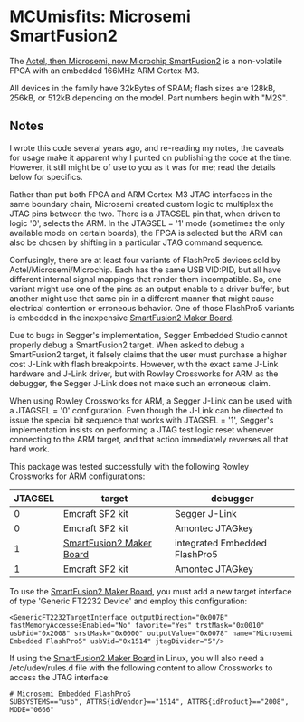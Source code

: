 MCUmisfits: Microsemi SmartFusion2
==================================

The [Actel, then Microsemi, now Microchip SmartFusion2](https://www.microsemi.com/product-directory/soc-fpgas/1692-smartfusion2) is a non-volatile FPGA with an embedded 166MHz ARM Cortex-M3.

All devices in the family have 32kBytes of SRAM; flash sizes are 128kB, 256kB, or 512kB depending on the model.  Part numbers begin with "M2S".

## Notes

I wrote this code several years ago, and re-reading my notes, the caveats for usage make it apparent why I punted on publishing the code at the time.  However, it still might be of use to you as it was for me; read the details below for specifics.

Rather than put both FPGA and ARM Cortex-M3 JTAG interfaces in the same boundary chain, Microsemi created custom logic to multiplex the JTAG pins between the two.  There is a JTAGSEL pin that, when driven to logic '0', selects the ARM.  In the JTAGSEL = '1' mode (sometimes the only available mode on certain boards), the FPGA is selected but the ARM can also be chosen by shifting in a particular JTAG command sequence.

Confusingly, there are at least four variants of FlashPro5 devices sold by Actel/Microsemi/Microchip.  Each has the same USB VID:PID, but all have different internal signal mappings that render them incompatible.  So, one variant might use one of the pins as an output enable to a driver buffer, but another might use that same pin in a different manner that might cause electrical contention or erroneous behavior.  One of those FlashPro5 variants is embedded in the inexpensive [SmartFusion2 Maker Board](https://www.digikey.com/en/product-highlight/m/microsemi-soc/smartfusion2-maker-board).

Due to bugs in Segger's implementation, Segger Embedded Studio cannot properly debug a SmartFusion2 target.  When asked to debug a SmartFusion2 target, it falsely claims that the user must purchase a higher cost J-Link with flash breakpoints.  However, with the exact same J-Link hardware and J-Link driver, but with Rowley Crossworks for ARM as the debugger, the Segger J-Link does not make such an erroneous claim.

When using Rowley Crossworks for ARM, a Segger J-Link can be used with a JTAGSEL = '0' configuration.  Even though the J-Link can be directed to issue the special bit sequence that works with JTAGSEL = '1', Segger's implementation insists on performing a JTAG test logic reset whenever connecting to the ARM target, and that action immediately reverses all that hard work.

This package was tested successfully with the following Rowley Crossworks for ARM configurations:

|JTAGSEL|target         |debugger       |
|-------|---------------|---------------|
|0      |Emcraft SF2 kit|Segger J-Link  |
|0      |Emcraft SF2 kit|Amontec JTAGkey|
|1      |[SmartFusion2 Maker Board](https://www.digikey.com/en/product-highlight/m/microsemi-soc/smartfusion2-maker-board)|integrated Embedded FlashPro5|
|1      |Emcraft SF2 kit|Amontec JTAGkey|

To use the [SmartFusion2 Maker Board](https://www.digikey.com/en/product-highlight/m/microsemi-soc/smartfusion2-maker-board), you must add a new target interface of type 'Generic FT2232 Device' and employ this configuration:

```
<GenericFT2232TargetInterface outputDirection="0x007B" fastMemoryAccessesEnabled="No" favorite="Yes" trstMask="0x0010" usbPid="0x2008" srstMask="0x0000" outputValue="0x0078" name="Microsemi Embedded FlashPro5" usbVid="0x1514" jtagDivider="5"/>
```

If using the [SmartFusion2 Maker Board](https://www.digikey.com/en/product-highlight/m/microsemi-soc/smartfusion2-maker-board) in Linux, you will also need a /etc/udev/rules.d file with the following content to allow Crossworks to access the JTAG interface:

```
# Microsemi Embedded FlashPro5
SUBSYSTEMS=="usb", ATTRS{idVendor}=="1514", ATTRS{idProduct}=="2008", MODE="0666"
```

